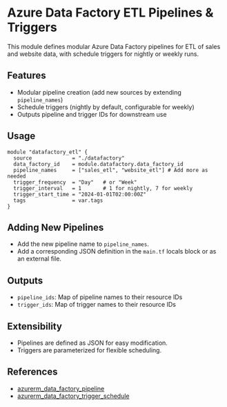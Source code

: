 # Azure Data Factory ETL Pipelines & Triggers

This module defines modular Azure Data Factory pipelines for ETL of sales and website data, with schedule triggers for nightly or weekly runs.

## Features
- Modular pipeline creation (add new sources by extending `pipeline_names`)
- Schedule triggers (nightly by default, configurable for weekly)
- Outputs pipeline and trigger IDs for downstream use

## Usage
```hcl
module "datafactory_etl" {
  source             = "./datafactory"
  data_factory_id    = module.datafactory.data_factory_id
  pipeline_names     = ["sales_etl", "website_etl"] # Add more as needed
  trigger_frequency  = "Day"   # or "Week"
  trigger_interval   = 1       # 1 for nightly, 7 for weekly
  trigger_start_time = "2024-01-01T02:00:00Z"
  tags               = var.tags
}
```

## Adding New Pipelines
- Add the new pipeline name to `pipeline_names`.
- Add a corresponding JSON definition in the `main.tf` locals block or as an external file.

## Outputs
- `pipeline_ids`: Map of pipeline names to their resource IDs
- `trigger_ids`: Map of trigger names to their resource IDs

## Extensibility
- Pipelines are defined as JSON for easy modification.
- Triggers are parameterized for flexible scheduling.

## References
- [azurerm_data_factory_pipeline](https://registry.terraform.io/providers/hashicorp/azurerm/latest/docs/resources/data_factory_pipeline)
- [azurerm_data_factory_trigger_schedule](https://registry.terraform.io/providers/hashicorp/azurerm/latest/docs/resources/data_factory_trigger_schedule)
